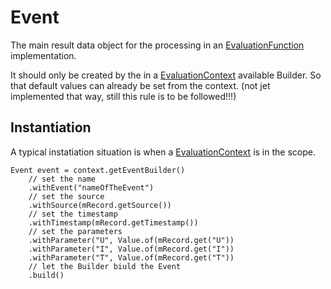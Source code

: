 # Event
The main result data object for the processing in an [EvaluationFunction](EVALUATION_FUNCTION.html) implementation.

It should only be created by the in a [EvaluationContext](EVALUATION_CONTEXT.html) available Builder. So that default 
values can already be set from the context. (not jet implemented that way, still this rule is to be followed!!!)

## Instantiation

A typical instatiation situation is when a [EvaluationContext](EVALUATION_CONTEXT.html) is in the scope.

```
Event event = context.getEventBuilder()
    // set the name
    .withEvent("nameOfTheEvent")
    // set the source
    .withSource(mRecord.getSource())
    // set the timestamp    
    .withTimestamp(mRecord.getTimestamp())
    // set the parameters
    .withParameter("U", Value.of(mRecord.get("U"))
    .withParameter("I", Value.of(mRecord.get("I"))
    .withParameter("T", Value.of(mRecord.get("T"))
    // let the Builder biuld the Event
    .build()
```